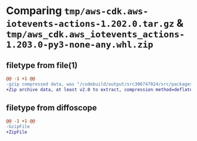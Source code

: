 # Comparing `tmp/aws-cdk.aws-iotevents-actions-1.202.0.tar.gz` & `tmp/aws_cdk.aws_iotevents_actions-1.203.0-py3-none-any.whl.zip`

## filetype from file(1)

```diff
@@ -1 +1 @@
-gzip compressed data, was "/codebuild/output/src306747024/src/packages/@aws-cdk/aws-iotevents-actions/dist/python/aws-cdk.aws-iotevents-actions-1.202.0.ta", last modified: Fri May 19 23:15:13 2023, max compression
+Zip archive data, at least v2.0 to extract, compression method=deflate
```

## filetype from diffoscope

```diff
@@ -1 +1 @@
-GzipFile
+ZipFile
```

